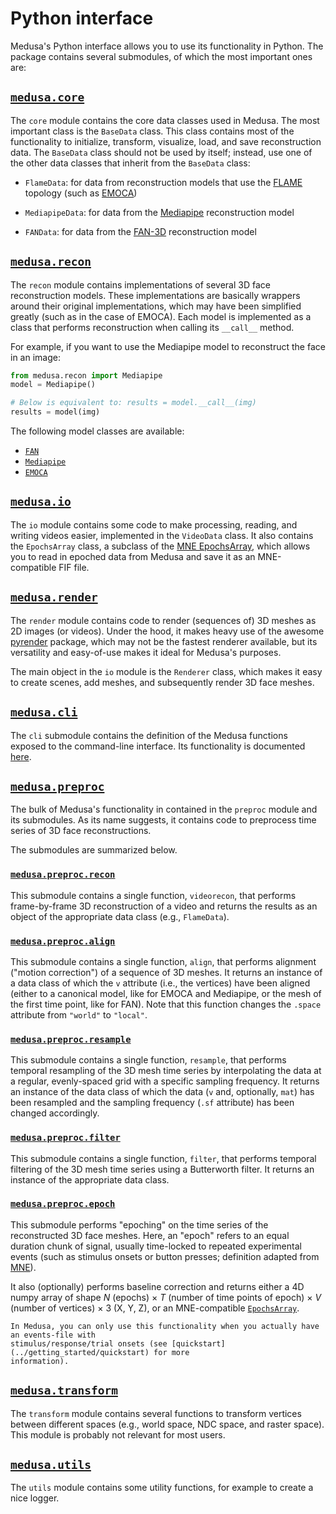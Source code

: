 # Python interface

Medusa's Python interface allows you to use its functionality in Python. The package
contains several submodules, of which the most important ones are:

## [`medusa.core`](./python/core/index)

The `core` module contains the core data classes used in Medusa. The most important class
is the `BaseData` class. This class contains most of the functionality to initialize,
transform, visualize, load, and save reconstruction data. The `BaseData` class should 
not be used by itself; instead, use one of the other data classes that inherit from
the `BaseData` class:

* `FlameData`: for data from reconstruction models that use the [FLAME](https://flame.is.tue.mpg.de/)
topology (such as [EMOCA](./python/recon/emoca/index))

* `MediapipeData`: for data from the [Mediapipe](./python/recon/mpipe/index) reconstruction model

* `FANData`: for data from the [FAN-3D](./python/recon/fan/index) reconstruction model

## [`medusa.recon`](./python/recon/index)

The `recon` module contains implementations of several 3D face reconstruction models.
These implementations are basically wrappers around their original implementations,
which may have been simplified greatly (such as in the case of EMOCA). Each model is
implemented as a class that performs reconstruction when calling its `__call__` method.

For example, if you want to use the Mediapipe model to reconstruct the face in an image:

```python
from medusa.recon import Mediapipe
model = Mediapipe()

# Below is equivalent to: results = model.__call__(img)
results = model(img)
```

The following model classes are available:

* [`FAN`](./python/recon/fan/index)
* [`Mediapipe`](./python/recon/mpipe/index)
* [`EMOCA`](./python/recon/emoca/index)

## [`medusa.io`](./python/io/index)

The `io` module contains some code to make processing, reading, and writing videos
easier, implemented in the `VideoData` class. It also contains the `EpochsArray` class,
a subclass of the [MNE EpochsArray](https://mne.tools/stable/generated/mne.EpochsArray.html),
which allows you to read in epoched data from Medusa and save it as an MNE-compatible FIF
file.

## [`medusa.render`](./python/render/index)

The `render` module contains code to render (sequences of) 3D meshes as 2D images
(or videos). Under the hood, it makes heavy use of the awesome [pyrender](https://pyrender.readthedocs.io/)
package, which may not be the fastest renderer available, but its versatility and easy-of-use
makes it ideal for Medusa's purposes. 

The main object in the `io` module is the `Renderer` class, which makes it easy to
create scenes, add meshes, and subsequently render 3D face meshes.

## [`medusa.cli`](./cli)

The `cli` submodule contains the definition of the Medusa functions exposed to the
command-line interface. Its functionality is documented [here](./cli).

## [`medusa.preproc`](./python/preproc/index)

The bulk of Medusa's functionality in contained in the `preproc` module and its 
submodules. As its name suggests, it contains code to preprocess time series of 3D
face reconstructions.

The submodules are summarized below.

### [`medusa.preproc.recon`](./python/preproc/recon/index)

This submodule contains a single function, `videorecon`, that performs frame-by-frame 3D
reconstruction of a video and returns the results as an object of the appropriate
data class (e.g., `FlameData`).

### [`medusa.preproc.align`](./python/preproc/recon/index)

This submodule contains a single function, `align`, that performs alignment ("motion correction")
of a sequence of 3D meshes. It returns an instance of a data class of which the `v`
attribute (i.e., the vertices) have been aligned (either to a canonical model, like for
EMOCA and Mediapipe, or the mesh of the first time point, like for FAN). Note that this
function changes the `.space` attribute from `"world"` to `"local"`.

### [`medusa.preproc.resample`](./python/preproc/recon/index)

This submodule contains a single function, `resample`, that performs temporal resampling
of the 3D mesh time series by interpolating the data at a regular, evenly-spaced grid
with a specific sampling frequency. It returns an instance of the data class of which 
the data (`v` and, optionally, `mat`) has been resampled and the sampling frequency
(`.sf` attribute) has been changed accordingly.

### [`medusa.preproc.filter`](./python/preproc/recon/index)

This submodule contains a single function, `filter`, that performs temporal filtering
of the 3D mesh time series using a Butterworth filter. It returns an instance of the
appropriate data class.

### [`medusa.preproc.epoch`](./python/preproc/recon/index)

This submodule performs "epoching" on the time series of the reconstructed 3D face
meshes. Here, an "epoch" refers to an equal duration chunk of signal, usually time-locked
to repeated experimental events (such as stimulus onsets or button presses; definition
adapted from [MNE](https://mne.tools/stable/auto_tutorials/epochs/10_epochs_overview.html)).

It also (optionally) performs baseline correction and returns either a 4D numpy array
of shape $N$ (epochs) $\times\ T$ (number of time points of epoch) $\times\ V$ (number of vertices)
$\times\ 3$ (X, Y, Z), or an MNE-compatible [`EpochsArray`](https://mne.tools/stable/generated/mne.EpochsArray.html).

```{warning}
In Medusa, you can only use this functionality when you actually have an events-file with
stimulus/response/trial onsets (see [quickstart](../getting_started/quickstart) for more
information). 
```

## [`medusa.transform`](./python/transform/index)

The `transform` module contains several functions to transform vertices between
different spaces (e.g., world space, NDC space, and raster space). This module is probably
not relevant for most users.

## [`medusa.utils`](./python/utils/index)

The `utils` module contains some utility functions, for example to create a nice
logger.